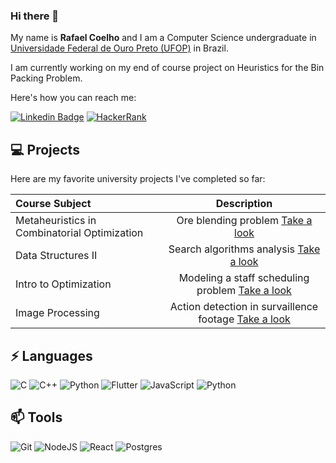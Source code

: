 ### Hi there 👋

My name is **Rafael Coelho** and I am a Computer Science undergraduate in [Universidade Federal de Ouro Preto (UFOP)](https://ufop.br) in Brazil. 

I am currently working on my end of course project on Heuristics for the Bin Packing Problem.

Here's how you can reach me:

[![Linkedin Badge](https://img.shields.io/badge/linkedin-0077B5.svg?&style=for-the-badge&logo=linkedin&logoColor=white)](https://www.linkedin.com/in/rafael-coelho-alto/)
[![HackerRank](https://img.shields.io/badge/-Hackerrank-2EC866?logo=HackerRank&logoColor=white)](https://www.hackerrank.com/rafaelmalto)

## 💻 Projects

Here are my favorite university projects I've completed so far:

| Course Subject | Description | 
| :----- | :----: |
| Metaheuristics in Combinatorial Optimization | Ore blending problem [Take a look](https://github.com/rafacoelho4/mistura_minerio) |
| Data Structures II | Search algorithms analysis [Take a look](https://github.com/rafacoelho4/search-algorithms) |
| Intro to Optimization | Modeling a staff scheduling problem [Take a look](https://github.com/rafacoelho4/staff-scheduling) | 
| Image Processing | Action detection in survaillence footage [Take a look](https://github.com/rafacoelho4/action-detection) | 

## ⚡ Languages
![C](https://img.shields.io/badge/c-%2300599C.svg?logo=c&logoColor=white)
![C++](https://img.shields.io/badge/c++-%2300599C.svg?logo=c%2B%2B&logoColor=white)
![Python](https://img.shields.io/badge/python-3670A0?logo=python&logoColor=ffdd54)
![Flutter](https://img.shields.io/badge/Flutter-%2302569B.svg?logo=Flutter&logoColor=white)
![JavaScript](https://img.shields.io/badge/javascript-%23323330.svg?logo=javascript&logoColor=%23F7DF1E)
![Python](https://img.shields.io/badge/python-%2300599python.svg?logo=python&logoColor=white)

## 📫 Tools
![Git](https://img.shields.io/badge/git-%23F05033.svg?logo=git&logoColor=white)
![NodeJS](https://img.shields.io/badge/node.js-6DA55F?logo=node.js&logoColor=white)
![React](https://img.shields.io/badge/react-%2320232a.svg?logo=react&logoColor=%2361DAFB)
![Postgres](https://img.shields.io/badge/postgres-%23316192.svg?logo=postgresql&logoColor=white)



<!--
**rafacoelho4/rafacoelho4** is a ✨ _special_ ✨ repository because its `README.md` (this file) appears on your GitHub profile.

Here are some ideas to get you started:

- 🔭 I’m currently working on ...
- 🌱 I’m currently learning ...
- 👯 I’m looking to collaborate on ...
- 🤔 I’m looking for help with ...
- 💬 Ask me about ...
- 📫 How to reach me: ...
- 😄 Pronouns: ...
- ⚡ Fun fact: ...
-->
